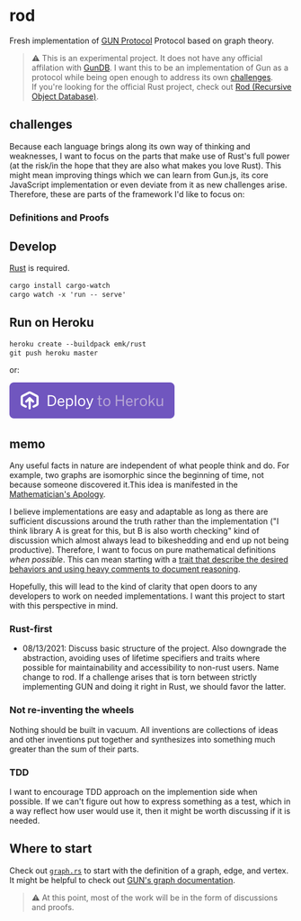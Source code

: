 # rod

Fresh implementation of [GUN Protocol](https://gun.eco/docs/javascript#graphs) Protocol based on graph theory.

> ⚠️ This is an experimental project. It does not have any official affilation with [GunDB](https://github.com/amark/gun). I want this to be an implementation of Gun as a protocol while being open enough to address its own [challenges](#challenges).    
If you're looking for the official Rust project, check out [Rod (Recursive Object Database)](https://github.com/eraeco/rod).

## challenges

Because each language brings along its own way of thinking and weaknesses, I want to focus on the parts that make use of Rust's full power (at the risk/in the hope that they are also what makes you love Rust). This might mean improving things which we can learn from Gun.js, its core JavaScript implementation or even deviate from it as new challenges arise. Therefore, these are parts of the framework I'd like to focus on:

### Definitions and Proofs

## Develop
[Rust](https://doc.rust-lang.org/book/ch01-01-installation.html) is required.

```
cargo install cargo-watch
cargo watch -x 'run -- serve'
```

## Run on Heroku
```
heroku create --buildpack emk/rust
git push heroku master
```

or:

[![Deploy](assets/herokubutton.svg)](https://heroku.com/deploy?template=https://github.com/mmalmi/rod)

## memo
Any useful facts in nature are independent of what people think and do. For example, two graphs are isomorphic since the beginning of time, not because someone discovered it.This idea is manifested in the [Mathematician's Apology](https://en.wikipedia.org/wiki/A_Mathematician%27s_Apology).

I believe implementations are easy and adaptable as long as there are sufficient discussions around the truth rather than the implementation ("I think library A is great for this, but B is also worth checking" kind of discussion which almost always lead to bikeshedding and end up not being productive). Therefore, I want to focus on pure mathematical definitions *when possible*. This can mean starting with a [trait that describe the desired behaviors and using heavy comments to document reasoning](./src/graph.rs).

Hopefully, this will lead to the kind of clarity that open doors to any developers to work on needed implementations. I want this project to start with this perspective in mind.

### Rust-first

- 08/13/2021: Discuss basic structure of the project. Also downgrade the abstraction, avoiding uses of lifetime specifiers and traits where possible for maintainability and accessibility to non-rust users. Name change to rod.
If a challenge arises that is torn between strictly implementing GUN and doing it right in Rust, we should favor the latter.

### Not re-inventing the wheels

Nothing should be built in vacuum. All inventions are collections of ideas and other inventions put together and synthesizes into something much greater than the sum of their parts.

### TDD

I want to encourage TDD approach on the implemention side when possible. If we can't figure out how to express something as a test, which in a way reflect how user would use it, then it might be worth discussing if it is needed.

## Where to start

Check out [`graph.rs`](https://github.com/jochasinga/rod/blob/master/src/gun/graph.rs) to start with the definition of a graph, edge, and vertex. It might be helpful to check out [GUN's graph documentation](https://gun.eco/docs/javascript#graphs).

> ⚠️ At this point, most of the work will be in the form of discussions and proofs.
